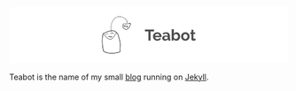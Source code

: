 ![Teabot](repoheader.png)

Teabot is the name of my small [blog](https://teabot.de) running on [Jekyll](https://jekyllrb.com/).